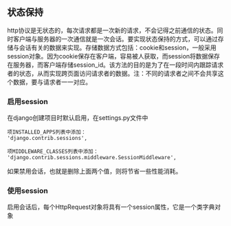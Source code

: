 ## 状态保持

http协议是无状态的，每次请求都是一次新的请求，不会记得之前通信的状态。同时客户端与服务器的一次通信就是一次会话。要实现状态保持的方式，可以通过存储与会话有关的数据来实现。存储数据方式包括：cookie和session，一般采用session对象。因为cookie保存在客户端，容易被人获取，而session将数据保存在服务器，而客户端存储session\_id。该方法的目的是为了在一段时间内跟踪请求者的状态，从而实现跨页面访问请求者的数据。注：不同的请求者之间不会共享这个数据，要与请求者一一对应。

### 启用session

在django创建项目时默认启用，在settings.py文件中

```
项INSTALLED_APPS列表中添加：
'django.contrib.sessions',

项MIDDLEWARE_CLASSES列表中添加：
'django.contrib.sessions.middleware.SessionMiddleware',
```

如果禁用会话，也就是删除上面两个值，则将节省一些性能消耗。

### 使用session

启用会话后，每个HttpRequest对象将具有一个session属性，它是一个类字典对象



